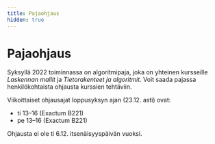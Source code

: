```yaml
---
title: Pajaohjaus
hidden: true
---
```


# Pajaohjaus

Syksyllä 2022 toiminnassa on algoritmipaja, joka on yhteinen kursseille _Laskennan mallit_ ja _Tietorakenteet ja algoritmit_. Voit saada pajassa henkilökohtaista ohjausta kurssien tehtäviin.

Viikoittaiset ohjausajat loppusyksyn ajan (23.12. asti) ovat:

* ti 13–16 (Exactum B221)
* pe 13–16 (Exactum B221)

Ohjausta ei ole ti 6.12. itsenäisyyspäivän vuoksi.
